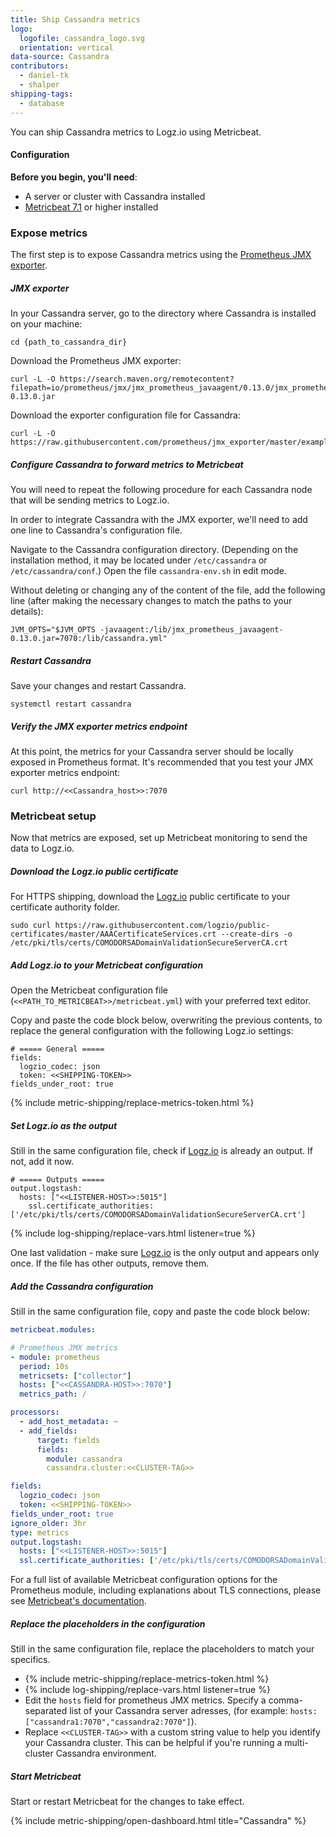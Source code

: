 ```yaml
---
title: Ship Cassandra metrics
logo:
  logofile: cassandra_logo.svg
  orientation: vertical
data-source: Cassandra
contributors:
  - daniel-tk
  - shalper
shipping-tags:
  - database
---
```


You can ship Cassandra metrics to Logz.io using Metricbeat.


#### Configuration

**Before you begin, you'll need**:

* A server or cluster with Cassandra installed
* [Metricbeat 7.1](https://www.elastic.co/guide/en/beats/metricbeat/current/metricbeat-installation.html) or higher installed

<div class="tasklist">

### Expose metrics

The first step is to expose Cassandra metrics using the [Prometheus JMX exporter](https://github.com/prometheus/jmx_exporter).




##### JMX exporter

In your Cassandra server, go to the directory where Cassandra is installed on your machine:

```shell
cd {path_to_cassandra_dir}
```

Download the Prometheus JMX exporter:

```
curl -L -O https://search.maven.org/remotecontent?filepath=io/prometheus/jmx/jmx_prometheus_javaagent/0.13.0/jmx_prometheus_javaagent-0.13.0.jar
```

Download the exporter configuration file for Cassandra:

```
curl -L -O https://raw.githubusercontent.com/prometheus/jmx_exporter/master/example_configs/cassandra.yml
```

##### Configure Cassandra to forward metrics to Metricbeat

You will need to repeat the following procedure for each Cassandra node that will be sending metrics to Logz.io.

In order to integrate Cassandra with the JMX exporter, we'll need to add one line to Cassandra's configuration file.

Navigate to the Cassandra configuration directory. (Depending on the installation method, it may be located under `/etc/cassandra` or `/etc/cassandra/conf`.) Open the file `cassandra-env.sh` in edit mode.

Without deleting or changing any of the content of the file, add the following line (after making the necessary changes to match the paths to your details):

```
JVM_OPTS="$JVM_OPTS -javaagent:/lib/jmx_prometheus_javaagent-0.13.0.jar=7070:/lib/cassandra.yml"
```

##### Restart Cassandra

Save your changes and restart Cassandra.

```
systemctl restart cassandra
```

##### Verify the JMX exporter metrics endpoint

At this point, the metrics for your Cassandra server should be locally exposed in Prometheus format.
It's recommended that you test your JMX exporter metrics endpoint:

```
curl http://<<Cassandra_host>>:7070
```



### Metricbeat setup

Now that metrics are exposed, set up Metricbeat monitoring to send the data to Logz.io.

##### Download the Logz.io public certificate

For HTTPS shipping, download the [Logz.io](http://logz.io/) public certificate to your certificate authority folder.

```
sudo curl https://raw.githubusercontent.com/logzio/public-certificates/master/AAACertificateServices.crt --create-dirs -o /etc/pki/tls/certs/COMODORSADomainValidationSecureServerCA.crt
```

##### Add Logz.io to your Metricbeat configuration

Open the Metricbeat configuration file (`<<PATH_TO_METRICBEAT>>/metricbeat.yml`) with your preferred text editor.

Copy and paste the code block below, overwriting the previous contents, to replace the general configuration with the following Logz.io settings:

```
# ===== General =====
fields:
  logzio_codec: json
  token: <<SHIPPING-TOKEN>>
fields_under_root: true
```

{% include metric-shipping/replace-metrics-token.html %}

##### Set Logz.io as the output

Still in the same configuration file, check if [Logz.io](http://logz.io/) is already an output. If not, add it now.

```
# ===== Outputs =====
output.logstash:
  hosts: ["<<LISTENER-HOST>>:5015"]
    ssl.certificate_authorities: ['/etc/pki/tls/certs/COMODORSADomainValidationSecureServerCA.crt']

```

{% include log-shipping/replace-vars.html listener=true %}

One last validation - make sure [Logz.io](http://logz.io/) is the only output and appears only once. If the file has other outputs, remove them.

##### Add the Cassandra configuration

Still in the same configuration file, copy and paste the code block below:

```yaml
metricbeat.modules:

# Prometheus JMX metrics
- module: prometheus
  period: 10s
  metricsets: ["collector"]
  hosts: ["<<CASSANDRA-HOST>>:7070"]
  metrics_path: /

processors:
  - add_host_metadata: ~
  - add_fields:
      target: fields
      fields:
        module: cassandra
        cassandra.cluster:<<CLUSTER-TAG>>

fields:
  logzio_codec: json
  token: <<SHIPPING-TOKEN>>
fields_under_root: true
ignore_older: 3hr
type: metrics
output.logstash:
  hosts: ["<<LISTENER-HOST>>:5015"]
  ssl.certificate_authorities: ['/etc/pki/tls/certs/COMODORSADomainValidationSecureServerCA.crt']

```

For a full list of available Metricbeat configuration options for the Prometheus module, including explanations about TLS connections, please see [Metricbeat's documentation](https://www.elastic.co/guide/en/beats/metricbeat/current/metricbeat-module-prometheus.html).

##### Replace the placeholders in the configuration

Still in the same configuration file, replace the placeholders to match your specifics.

* {% include metric-shipping/replace-metrics-token.html %}
* {% include log-shipping/replace-vars.html listener=true %}
* Edit the `hosts` field for prometheus JMX metrics. Specify a comma-separated list of your Cassandra server adresses, (for example: `hosts: ["cassandra1:7070","cassandra2:7070"]`).
* Replace `<<CLUSTER-TAG>>` with a custom string value to help you identify your Cassandra cluster. This can be helpful if you're running a multi-cluster Cassandra environment.

##### Start Metricbeat

Start or restart Metricbeat for the changes to take effect.

{% include metric-shipping/open-dashboard.html title="Cassandra" %}